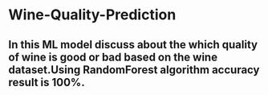 # Wine-Quality-Prediction
## In this ML model discuss about the which quality of wine is good or bad based on the wine dataset.Using RandomForest algorithm accuracy result is 100%.
